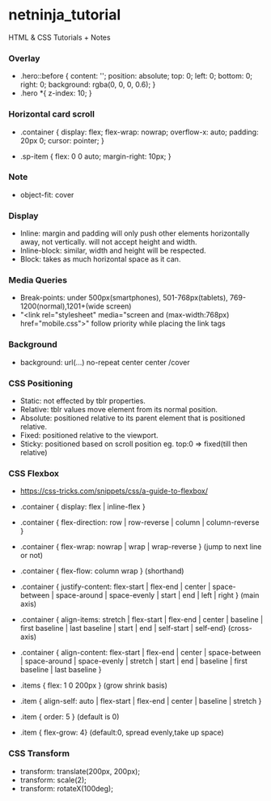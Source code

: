 # netninja_tutorial

HTML &amp; CSS Tutorials + Notes

### Overlay
   * .hero::before {
  content: '';
  position: absolute;
  top: 0;
  left: 0;
  bottom: 0;
  right: 0;
  background: rgba(0, 0, 0, 0.6);
  } 
  * .hero *{
  z-index: 10;
}

### Horizontal card scroll
  * .container {
  display: flex;
  flex-wrap: nowrap;
  overflow-x: auto;
  padding: 20px 0;
  cursor: pointer;
}

* .sp-item {
  flex: 0 0 auto;
  margin-right: 10px;
}


### Note
  * object-fit: cover 

### Display
  * Inline: margin and padding will only push other elements horizontally away, not vertically. will not accept height and width.
  * Inline-block: similar, width and height will be respected.
  * Block: takes as much horizontal space as it can.

### Media Queries
  * Break-points: under 500px(smartphones), 501-768px(tablets), 769-1200(normal),1201+(wide screen)
  * "<link rel="stylesheet" media="screen and (max-width:768px) href="mobile.css">" follow priority while placing the link tags
  
### Background
  * background: url(...) no-repeat center center /cover

### CSS Positioning
  * Static: not effected by tblr properties.
  * Relative: tblr values move element from its normal position.
  * Absolute: positioned relative to its parent element that is positioned relative.
  * Fixed: positioned relative to the viewport.
  * Sticky: positioned based on scroll position eg. top:0 => fixed(till then relative)

### CSS Flexbox
  *  https://css-tricks.com/snippets/css/a-guide-to-flexbox/
  * .container { display: flex | inline-flex }
  * .container { flex-direction: row | row-reverse | column | column-reverse }
  * .container { flex-wrap: nowrap | wrap | wrap-reverse } (jump to next line or not)
  * .container { flex-flow: column wrap } (shorthand)
  * .container { justify-content: flex-start | flex-end | center | space-between | space-around | space-evenly | start | end | left | right } (main axis)
  * .container { align-items: stretch | flex-start | flex-end | center | baseline | first baseline | last baseline | start | end | self-start | self-end} (cross-axis)
  * .container {
  align-content: flex-start | flex-end | center | space-between | space-around | space-evenly | stretch | start | end | baseline | first baseline | last baseline }
  
  * .items { flex: 1 0 200px } (grow shrink basis)
  * .item { align-self: auto | flex-start | flex-end | center | baseline | stretch }
  * .item { order: 5 } (default is 0)
  * .item { flex-grow: 4} (default:0, spread evenly,take up space)
  

  
### CSS Transform
  * transform: translate(200px, 200px);
  * transform: scale(2);
  * transform: rotateX(100deg);
